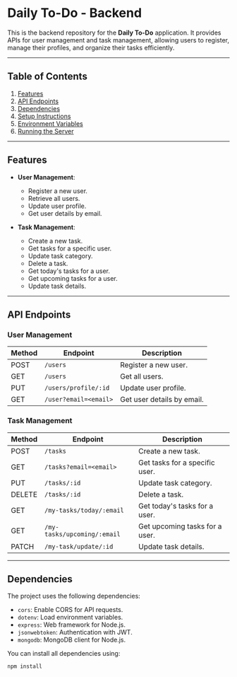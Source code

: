 # Daily To-Do - Backend

This is the backend repository for the **Daily To-Do** application. It provides APIs for user management and task management, allowing users to register, manage their profiles, and organize their tasks efficiently.

---

## Table of Contents

1. [Features](#features)
2. [API Endpoints](#api-endpoints)
3. [Dependencies](#dependencies)
4. [Setup Instructions](#setup-instructions)
5. [Environment Variables](#environment-variables)
6. [Running the Server](#running-the-server)

---

## Features

- **User Management**:
  - Register a new user.
  - Retrieve all users.
  - Update user profile.
  - Get user details by email.

- **Task Management**:
  - Create a new task.
  - Get tasks for a specific user.
  - Update task category.
  - Delete a task.
  - Get today's tasks for a user.
  - Get upcoming tasks for a user.
  - Update task details.

---

## API Endpoints

### User Management

| Method | Endpoint                  | Description                     |
|--------|---------------------------|---------------------------------|
| POST   | `/users`                  | Register a new user.            |
| GET    | `/users`                  | Get all users.                  |
| PUT    | `/users/profile/:id`      | Update user profile.            |
| GET    | `/user?email=<email>`     | Get user details by email.      |

### Task Management

| Method | Endpoint                          | Description                             |
|--------|-----------------------------------|-----------------------------------------|
| POST   | `/tasks`                          | Create a new task.                      |
| GET    | `/tasks?email=<email>`            | Get tasks for a specific user.          |
| PUT    | `/tasks/:id`                      | Update task category.                   |
| DELETE | `/tasks/:id`                      | Delete a task.                          |
| GET    | `/my-tasks/today/:email`          | Get today's tasks for a user.           |
| GET    | `/my-tasks/upcoming/:email`       | Get upcoming tasks for a user.          |
| PATCH  | `/my-task/update/:id`             | Update task details.                    |

---

## Dependencies

The project uses the following dependencies:

- `cors`: Enable CORS for API requests.
- `dotenv`: Load environment variables.
- `express`: Web framework for Node.js.
- `jsonwebtoken`: Authentication with JWT.
- `mongodb`: MongoDB client for Node.js.

You can install all dependencies using:

```bash
npm install